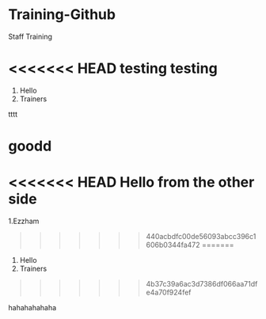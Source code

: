 # Training-Github
Staff Training

<<<<<<< HEAD
testing testing
=======

1. Hello
2. Trainers

tttt

goodd
=======
<<<<<<< HEAD
Hello from the other side
=======




1.Ezzham
>>>>>>> 440acbdfc00de56093abcc396c1606b0344fa472
=======
1. Hello
2. Trainers

>>>>>>> 4b37c39a6ac3d7386df066aa71dfe4a70f924fef


hahahahahaha